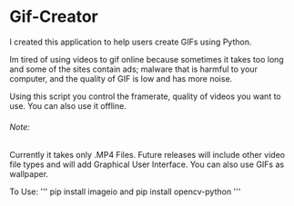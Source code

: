 # Gif-Creator

I created this application to help users create GIFs using Python.

Im tired of using videos to gif online because sometimes it takes too long and some of the sites contain ads; malware
that is harmful to your computer, and the quality of GIF is low and has more noise.

Using this script you control the framerate, quality of videos you want to use. 
You can also use it offline.

###### Note:
Currently it takes only .MP4 Files.
Future releases will include other video file types and will add Graphical User Interface.
You can also use GIFs as wallpaper. 

To Use:
'''
  pip install imageio 
  and
  pip install opencv-python
'''
